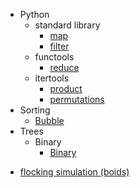<ul>
    <li>Python
        <ul>
            <li>standard library
                <ul>
                    <li><a href="python/std/map.py">map</a></li>
                    <li><a href="python/std/map.py">filter</a></li>
                </ul>
            </li>
            <li>functools
                <ul>
                    <li><a href="python/functools/reduce.py">reduce</a></li>
                </ul>
            </li>
            <li>itertools
                <ul>
                    <li><a href="python/itertools/cartesian_product.py">product</a></li>
                    <li><a href="python/itertools/permutation.py">permutations</a></li>
                </ul>
            </li>
        </ul>
    </li>
    <li>Sorting
        <ul>
            <li><a href="/sorting/buble.py">Bubble</a></li>
        </ul>
    </li>
    <li>Trees
        <ul>
            <li>Binary
                <ul>
                    <li><a href="/trees/binary/base.py">Binary</a></li>
                </ul>
            </li>
        </ul>
    </li>
</ul>


- [flocking simulation (boids)](/boids)
